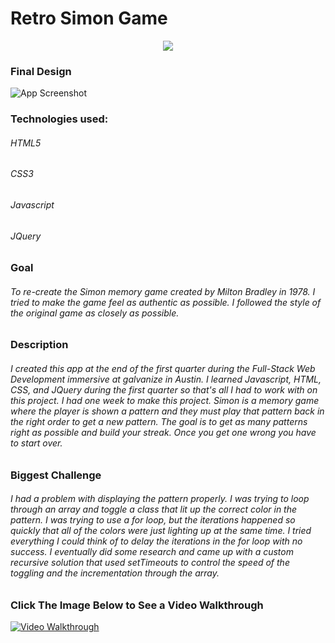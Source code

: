 # Retro Simon Game

<div align="center">
<img src="https://github.com/JonDRamer/Simon-Game/blob/master/screenshots/Original%20Simon%20Box.jpg"/>
</div>

### Final Design
![App Screenshot](https://github.com/JonDRamer/Simon-Game/blob/master/screenshots/Simon%20Powered%20Off.png)

### Technologies used:

###### HTML5
###### CSS3
###### Javascript
###### JQuery

### Goal
###### To re-create the Simon memory game created by Milton Bradley in 1978.  I tried to make the game feel as authentic as possible.  I followed the style of the original game as closely as possible.  

### Description

###### I created this app at the end of the first quarter during the Full-Stack Web Development immersive at galvanize in Austin.  I learned Javascript, HTML, CSS, and JQuery during the first quarter so that's all I had to work with on this project.  I had one week to make this project.  Simon is a memory game where the player is shown a pattern and they must play that pattern back in the right order to get a new pattern.  The goal is to get as many patterns right as possible and build your streak.  Once you get one wrong you have to start over.

### Biggest Challenge

###### I had a problem with displaying the pattern properly.  I was trying to loop through an array and toggle a class that lit up the correct color in the pattern.  I was trying to use a for loop, but the iterations happened so quickly that all of the colors were just lighting up at the same time.  I tried everything I could think of to delay the iterations in the for loop with no success.  I eventually did some research and came up with a custom recursive solution that used setTimeouts to control the speed of the toggling and the incrementation through the array.  

### Click The Image Below to See a Video Walkthrough

[![Video Walkthrough](https://github.com/JonDRamer/Simon-Game/blob/master/screenshots/Play%20Button.jpeg)](https://www.youtube.com/watch?v=2Aj8AI-fNWA)
